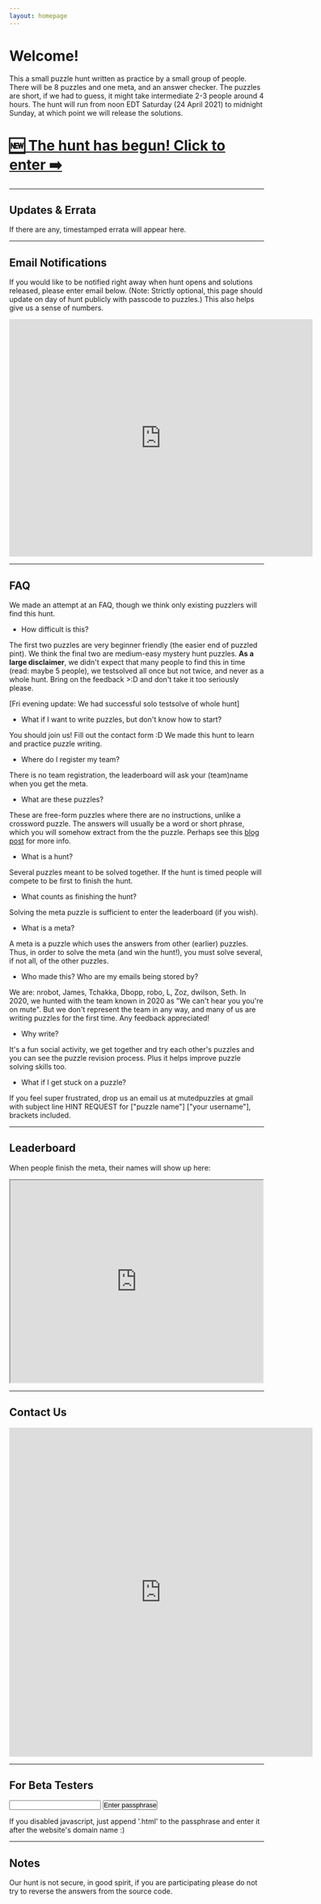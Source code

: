 ```yaml
---
layout: homepage 
---
```



# Welcome!

This a small puzzle hunt written as practice by a small group of people. There
will be 8 puzzles and one meta, and an answer checker. The puzzles are short, if
we had to guess, it might take intermediate 2-3 people around 4 hours. 
The hunt will run from noon EDT Saturday (24 April 2021) to midnight Sunday, at
which point we will release the solutions. 

# [🆕 The hunt has begun! Click to enter ➡️ ]({{site.baseurl}}/Welcome%20to%20mini%20hunt!.html)


<!--<h2><p style="text-align: center;">Hunt will begin in:</p></h2>-->
<!--<div class="countdown" id="countdown">-->
<!--<ul>-->
<!--<li><span id="days"></span><br>days</li>-->
<!--<li><span id="hours"></span><br>Hours</li>-->
<!--<li><span id="minutes"></span><br>Minutes</li>-->
<!--<li><span id="seconds"></span><br>Seconds</li>-->
<!--</ul>-->
<!--</div>-->

---

## Updates & Errata

If there are any, timestamped errata will appear here.

---

## Email Notifications 

If you would like to be notified right away when hunt opens and solutions
released, please enter email below. (Note: Strictly optional, this page should
update on day of hunt publicly with passcode to puzzles.) This also helps give us a sense
of numbers.

<iframe
src="https://docs.google.com/forms/d/e/1FAIpQLSddbKOTJN2E_08dYiGlicGEMlBbXj4gFeyfdSeHHt9oPgk2MQ/viewform?embedded=true"
width="600" height="469" frameborder="0" marginheight="0"
marginwidth="0">Loading…</iframe>


---

## FAQ

We made an attempt at an FAQ, though we think only existing puzzlers will find
this hunt. 

- How difficult is this?

The first two puzzles are very beginner friendly (the easier end of
puzzled pint). We think the final two are medium-easy mystery hunt puzzles. **As a
large disclaimer**, we didn't expect that many people to find this in time
(read: maybe 5 people), we testsolved all once but not twice, and never as a
whole hunt. Bring on the feedback >:D and don't take it too seriously please.

[Fri evening update: We had successful solo testsolve of whole hunt]

- What if I want to write puzzles, but don't know how to start?

You should join us! Fill out the contact form :D We made this hunt to learn and
practice puzzle writing.

- Where do I register my team?

There is no team registration, the leaderboard will ask your
(team)name when you get the meta. 

- What are these puzzles?

These are free-form puzzles where there are no instructions, unlike a crossword
puzzle. The answers will usually be a word or short phrase, which you will
somehow extract from the the puzzle. Perhaps see this [blog
post](https://blog.vero.site/post/puzzlehunts) for more info.

- What is a hunt?

Several puzzles meant to be solved together. If the hunt is timed people will
compete to be first to finish the hunt.

- What counts as finishing the hunt?

Solving the meta puzzle is sufficient to enter the leaderboard (if you wish).

- What is a meta?

A meta is a puzzle which uses the answers from other (earlier) puzzles.
Thus, in order to solve the meta (and win the hunt!), you must solve several, if
not all, of the other puzzles.

- Who made this? Who are my emails being stored by? 

We are: nrobot, James, Tchakka, Dbopp, robo, L, Zoz, dwilson, Seth. In 2020, we
hunted with the team known in 2020 as "We can't hear you you're on mute". But we
don't represent the team in any way, and many of us are writing puzzles for the
first time. Any feedback appreciated!

- Why write?

It's a fun social activity, we get together and try each other's puzzles and you
can see the puzzle revision process. Plus it helps improve puzzle solving skills
too. 

- What if I get stuck on a puzzle?

If you feel super frustrated, drop us an email us at mutedpuzzles at gmail with
subject line HINT REQUEST for ["puzzle name"] ["your username"], brackets
included. 

---

## Leaderboard

When people finish the meta, their names will show up here:

<iframe src="https://docs.google.com/spreadsheets/d/e/2PACX-1vTx5MtV4QKFO5hq7QppPUx2qEvJV29TNfVR80uxloN7fPoFcjyl3qHpCY8d5ZBkIgfYlHJFldXvXIKN/pubhtml?gid=318061438&amp;single=true&amp;widget=true&amp;headers=false" width="500" height="400"></iframe>

---


## Contact Us

<iframe
src="https://docs.google.com/forms/d/e/1FAIpQLSecPTIR03lfSIbjxPjdts8dzLb5_fOnueDb78aLXT0z6CKyBw/viewform?embedded=true"
width="600" height="650" frameborder="0" marginheight="0"
marginwidth="0">Loading…</iframe>


---

## For Beta Testers

<form id="form" onsubmit="return false;">
<input style="padding:0px" type="text" id="submitpass" size="20"/>
<input style="padding:0px" type="submit" value='Enter passphrase' onclick="makeURL();" />
</form>
<div id='divurl'></div>
<noscript>
If you disabled javascript, just append '.html' to the passphrase and enter it
after the website's domain name :)
</noscript>
<br>

---

## Notes

Our hunt is not secure, in good spirit, if you are participating please do not
try to reverse the answers from the source code.

<script>
function makeURL() {
    passphrase = document.getElementById("submitpass").value;
    divurl = document.getElementById('divurl');
    html = '<br><h3>If the passphrase is correct, this URL will work: <br><br>';
    html += '<a href="' + String(passphrase) + '.html">Link</a>';
    html += '<br><br>Otherwise you will get a 404 error</h3>'; 
    divurl.innerHTML = html;
}
</script>

